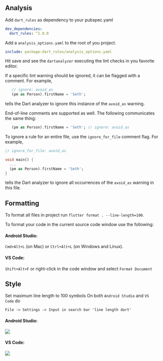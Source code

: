 ## Analysis

Add `dart_rules` as dependency to your pubspec.yaml

```yaml
dev_dependencies:
  dart_rules: ^1.0.0
```

Add a `analysis_options.yaml` to the root of you project.

```yaml
include: package:dart_rules/analysis_options.yaml
```

Hit save and see the `dartanalyzer` executing the lint checks in you favorite editor.

If a specific lint warning should be ignored, it can be flagged with a comment. For example,

```dart
   // ignore: avoid_as
   (pm as Person).firstName = 'Seth';
```

tells the Dart analyzer to ignore this instance of the `avoid_as` warning.

End-of-line comments are supported as well. The following communicates the same thing:

```dart
   (pm as Person).firstName = 'Seth'; // ignore: avoid_as
```

To ignore a rule for an entire file, use the `ignore_for_file` comment flag. For example,

```dart
// ignore_for_file: avoid_as

void main() {
  ...
  (pm as Person).firstName = 'Seth';
}
```

tells the Dart analyzer to ignore all occurrences of the `avoid_as` warning in this file.

## Formatting

To format all files in project run `flutter format . --line-length=100`.

To format your code in the current source code window use the following:

#### Android Studio:

`Cmd+Alt+L` (on Mac) or `Ctrl+Alt+L` (on Windows and Linux).

#### VS Code:

`Shift+Alt+F` or right-click in the code window and select `Format Document`

## Style

Set maximum line length to 100 symbols
On both `Android Studio` and `VS Code` do

```
File -> Settings -> Input in search bar 'line length dart'
```

#### Android Studio:

![](https://i.imgur.com/xWZ6lly.jpg)

#### VS Code:

![](https://i.imgur.com/GQY5h3m.jpg)
